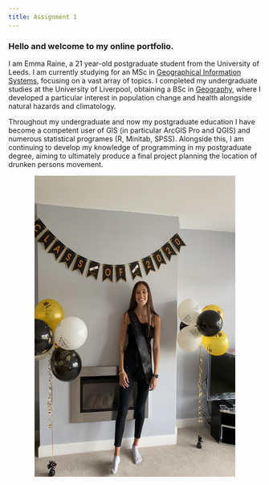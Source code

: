 ```yaml
---
title: Assignment 1
---
```



### Hello and welcome to my online portfolio. 

I am Emma Raine, a 21 year-old postgraduate student from the University of Leeds. I am currently studying for an MSc in [Geographical Information Systems](https://environment.leeds.ac.uk/courses/7411/geographical-information-systems-msc), focusing on a vast array of topics. I completed my undergraduate studies at the University of Liverpool, obtaining a BSc in [Geography](https://www.liverpool.ac.uk/study/undergraduate/courses/geography-bsc-hons/overview/), where I developed a particular interest in population change and health alongside natural hazards and climatology. 

Throughout my undergraduate and now my postgraduate education I have become a competent user of GIS (in particular ArcGIS Pro and QGIS) and numerous statistical programes (R, Minitab, SPSS). Alongside this, I am continuing to develop my knowledge of programming in my postgraduate degree, aiming to ultimately produce a final project planning the location of drunken persons movement. 

<p align="center">
  <img width="400" height="600" src="IMG_8380.jpg">
</p>
